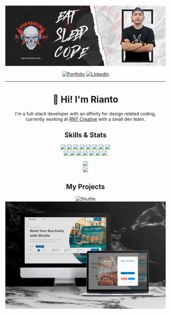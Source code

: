 [![](https://github.com/Rianto-RNT/Rianto-RNT/blob/main/assets/rnt-banner.png)](https://rianto-rnt.github.io/rianto-cv/)

<div align='center'>
  
[![Portfolio](https://img.shields.io/badge/PORTFOLIO-000000?style=for-the-badge&logoColor=white)](https://rianto-rnt.github.io/rianto-cv/)
[![LinkedIn](https://img.shields.io/badge/linkedin-000000?style=for-the-badge&logo=linkedin&logoColor=white)](https://www.linkedin.com/in/rianto-rnt/)
  
</div>

---

<h1 align='center'>👋 Hi! I'm Rianto</h1>
<p align='center'>I'm a full-stack developer with an affinity for design related coding, currently working at <a href='https://rntcreative.io'> RNT Creative</a> with a small dev team.</p>

<h2 align='center'>Skills & Stats</h2>
<div align='center'>
  
![](https://img.shields.io/badge/HTML5-informational?style=flat&logo=HTML5&logoColor=white&color=bdbdbd)
![](https://img.shields.io/badge/CSS3-informational?style=flat&logo=CSS3&logoColor=white&color=bdbdbd)
![](https://img.shields.io/badge/JavaScript-informational?style=flat&logo=JavaScript&logoColor=white&color=bdbdbd)
![](https://img.shields.io/badge/TypeScript-informational?style=flat&logo=TypeScript&logoColor=white&color=bdbdbd)
![](https://img.shields.io/badge/PHP-informational?style=flat&logo=PHP&logoColor=white&color=bdbdbd)
![](https://img.shields.io/badge/Wordpress-informational?style=flat&logo=Wordpress&logoColor=white&color=bdbdbd)
![](https://img.shields.io/badge/React-informational?style=flat&logo=React&logoColor=white&color=bdbdbd)
![](https://img.shields.io/badge/Redux-informational?style=flat&logo=Redux&logoColor=white&color=bdbdbd)
<br/>
![](https://img.shields.io/badge/Express-informational?style=flat&logo=Express&logoColor=white&color=bdbdbd)
![](https://img.shields.io/badge/Node-informational?style=flat&logo=Node.js&logoColor=white&color=bdbdbd)
![](https://img.shields.io/badge/MongoDB-informational?style=flat&logo=MongoDB&logoColor=white&color=bdbdbd)
![](https://img.shields.io/badge/MySQL-informational?style=flat&logo=MySQL&logoColor=white&color=bdbdbd)
![](https://img.shields.io/badge/GitHub-informational?style=flat&logo=GitHub&logoColor=white&color=bdbdbd)
![](https://img.shields.io/badge/VS_Code-informational?style=flat&logo=Visual-Studio-Code&logoColor=white&color=bdbdbd)
![](https://img.shields.io/badge/Jira-informational?style=flat&logo=Jira&logoColor=white&color=bdbdbd)
</div>

<p align='center'>
  <img src="https://github-readme-stats.vercel.app/api?username=rianto-rnt&title_color=636363&icon_color=bdbdbd&bg_color=292b57&text_color=ffffff&show_icons=true&count_private=true&include_all_commits=true&hide_border=true&custom_title=My GitHub Stats" />
  <br/>
  <img src="https://github-readme-stats.vercel.app/api/top-langs/?username=rianto-rnt&title_color=636363&icon_color=bdbdbd&bg_color=292b57&text_color=ffffff&hide_border=true&layout=compact&custom_title=My Languages" />
</p>

<h2 align='center'>My Projects</h2>
<p align='center'>
  <img width="400" src="(https://github.com/Rianto-RNT/Rianto-RNT/blob/main/assets/1_thumb.jpg" alt="Shuttle" />
  <br />
  <a href="https://github.com/Rianto-RNT/Shuttle">
  <img src="https://github.com/Rianto-RNT/Rianto-RNT/blob/main/assets/1_thumb.jpg" />
  </a>
</p>

